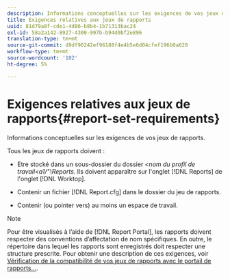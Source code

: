```yaml
---
description: Informations conceptuelles sur les exigences de vos jeux de rapports.
title: Exigences relatives aux jeux de rapports
uuid: 81d79a8f-cde1-4d86-b8b4-1b71313bac24
exl-id: 58a2a142-8927-4300-997b-b94d0bf2e896
translation-type: tm+mt
source-git-commit: d9df90242ef96188f4e4b5e6d04cfef196b0a628
workflow-type: tm+mt
source-wordcount: '102'
ht-degree: 5%

---
```


# Exigences relatives aux jeux de rapports{#report-set-requirements}

Informations conceptuelles sur les exigences de vos jeux de rapports.

Tous les jeux de rapports doivent :

* Etre stocké dans un sous-dossier du dossier *&lt;nom du profil de travail&lt;a1/&quot;\Reports.* Ils doivent apparaître sur l&#39;onglet [!DNL Reports] de l&#39;onglet [!DNL Worktop].

* Contenir un fichier [!DNL Report.cfg] dans le dossier du jeu de rapports.
* Contenir (ou pointer vers) au moins un espace de travail.

>[!NOTE]
>
>Pour être visualisés à l’aide de [!DNL Report Portal], les rapports doivent respecter des conventions d’affectation de nom spécifiques. En outre, le répertoire dans lequel les rapports sont enregistrés doit respecter une structure prescrite. Pour obtenir une description de ces exigences, voir [Vérification de la compatibilité de vos jeux de rapports avec le portail de rapports...](../../home/c-rpt-oview/c-install-rpt-port/c-rpt-port-user-inter.md#section-2b141e5d198a4bbea455699126c24706).
